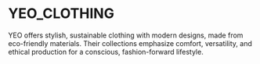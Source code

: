 # YEO_CLOTHING
YEO offers stylish, sustainable clothing with modern designs, made from eco-friendly materials. Their collections emphasize comfort, versatility, and ethical production for a conscious, fashion-forward lifestyle.
